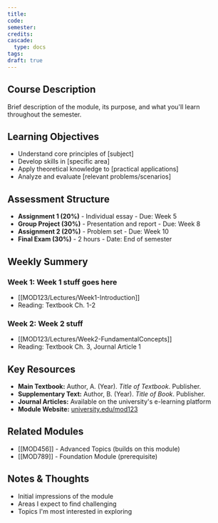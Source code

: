 ```yaml
---
title: 
code: 
semester: 
credits: 
cascade:
  type: docs
tags: 
draft: true
---
```

## Course Description
Brief description of the module, its purpose, and what you'll learn throughout the semester.

## Learning Objectives
- Understand core principles of [subject]
- Develop skills in [specific area]
- Apply theoretical knowledge to [practical applications]
- Analyze and evaluate [relevant problems/scenarios]

## Assessment Structure
- **Assignment 1 (20%)** - Individual essay - Due: Week 5
- **Group Project (30%)** - Presentation and report - Due: Week 8
- **Assignment 2 (20%)** - Problem set - Due: Week 10
- **Final Exam (30%)** - 2 hours - Date: End of semester
## Weekly Summery
### Week 1: Week 1 stuff goes here
- [[MOD123/Lectures/Week1-Introduction]]
- Reading: Textbook Ch. 1-2
### Week 2: Week 2 stuff
- [[MOD123/Lectures/Week2-FundamentalConcepts]]
- Reading: Textbook Ch. 3, Journal Article 1
## Key Resources
- **Main Textbook:** Author, A. (Year). *Title of Textbook*. Publisher.
- **Supplementary Text:** Author, B. (Year). *Title of Book*. Publisher.
- **Journal Articles:** Available on the university's e-learning platform
- **Module Website:** [university.edu/mod123](https://university.edu/mod123)
## Related Modules
- [[MOD456]] - Advanced Topics (builds on this module)
- [[MOD789]] - Foundation Module (prerequisite)
## Notes & Thoughts
- Initial impressions of the module
- Areas I expect to find challenging
- Topics I'm most interested in exploring